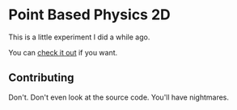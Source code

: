 
Point Based Physics 2D
======================

This is a little experiment I did a while ago.

You can [check it out](http://1j01.github.io/pbp2d) if you want.

## Contributing

Don't. Don't even look at the source code. You'll have nightmares.
